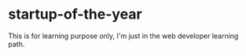 # startup-of-the-year
This is for learning purpose only, I'm just in the web developer learning path.
